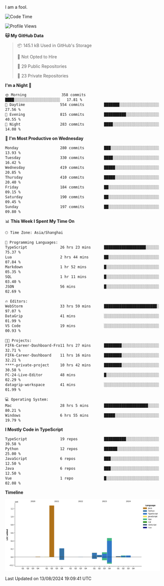 I am a fool.

<!--START_SECTION:waka-->
![Code Time](http://img.shields.io/badge/Code%20Time-1%2C653%20hrs%2019%20mins-blue)

![Profile Views](http://img.shields.io/badge/Profile%20Views-5-blue)

**🐱 My GitHub Data** 

> 📦 145.1 kB Used in GitHub's Storage 
 > 
> 🚫 Not Opted to Hire
 > 
> 📜 29 Public Repositories 
 > 
> 🔑 23 Private Repositories 
 > 
**I'm a Night 🦉** 

```text
🌞 Morning                358 commits         ████░░░░░░░░░░░░░░░░░░░░░   17.81 % 
🌆 Daytime                554 commits         ███████░░░░░░░░░░░░░░░░░░   27.56 % 
🌃 Evening                815 commits         ██████████░░░░░░░░░░░░░░░   40.55 % 
🌙 Night                  283 commits         ████░░░░░░░░░░░░░░░░░░░░░   14.08 % 
```
📅 **I'm Most Productive on Wednesday** 

```text
Monday                   280 commits         ███░░░░░░░░░░░░░░░░░░░░░░   13.93 % 
Tuesday                  330 commits         ████░░░░░░░░░░░░░░░░░░░░░   16.42 % 
Wednesday                419 commits         █████░░░░░░░░░░░░░░░░░░░░   20.85 % 
Thursday                 410 commits         █████░░░░░░░░░░░░░░░░░░░░   20.40 % 
Friday                   184 commits         ██░░░░░░░░░░░░░░░░░░░░░░░   09.15 % 
Saturday                 190 commits         ██░░░░░░░░░░░░░░░░░░░░░░░   09.45 % 
Sunday                   197 commits         ██░░░░░░░░░░░░░░░░░░░░░░░   09.80 % 
```


📊 **This Week I Spent My Time On** 

```text
🕑︎ Time Zone: Asia/Shanghai

💬 Programming Languages: 
TypeScript               26 hrs 23 mins      ███████████████████░░░░░░   75.37 % 
Lua                      2 hrs 44 mins       ██░░░░░░░░░░░░░░░░░░░░░░░   07.84 % 
Markdown                 1 hr 52 mins        █░░░░░░░░░░░░░░░░░░░░░░░░   05.35 % 
SQL                      1 hr 11 mins        █░░░░░░░░░░░░░░░░░░░░░░░░   03.40 % 
JSON                     56 mins             █░░░░░░░░░░░░░░░░░░░░░░░░   02.69 % 

🔥 Editors: 
WebStorm                 33 hrs 59 mins      ████████████████████████░   97.07 % 
DataGrip                 41 mins             ░░░░░░░░░░░░░░░░░░░░░░░░░   01.99 % 
VS Code                  19 mins             ░░░░░░░░░░░░░░░░░░░░░░░░░   00.93 % 

🐱‍💻 Projects: 
FIFA-Career-Dashboard-Fro11 hrs 27 mins      ████████░░░░░░░░░░░░░░░░░   32.71 % 
FIFA-Career-Dashboard    11 hrs 16 mins      ████████░░░░░░░░░░░░░░░░░   32.21 % 
****-private-project     10 hrs 42 mins      ████████░░░░░░░░░░░░░░░░░   30.58 % 
FC-24-Live-Editor        48 mins             █░░░░░░░░░░░░░░░░░░░░░░░░   02.29 % 
datagrip-workspace       41 mins             ░░░░░░░░░░░░░░░░░░░░░░░░░   01.99 % 

💻 Operating System: 
Mac                      28 hrs 5 mins       ████████████████████░░░░░   80.21 % 
Windows                  6 hrs 55 mins       █████░░░░░░░░░░░░░░░░░░░░   19.79 % 
```

**I Mostly Code in TypeScript** 

```text
TypeScript               19 repos            ██████████░░░░░░░░░░░░░░░   39.58 % 
Python                   12 repos            ██████░░░░░░░░░░░░░░░░░░░   25.00 % 
JavaScript               6 repos             ███░░░░░░░░░░░░░░░░░░░░░░   12.50 % 
Java                     6 repos             ███░░░░░░░░░░░░░░░░░░░░░░   12.50 % 
Vue                      1 repo              █░░░░░░░░░░░░░░░░░░░░░░░░   02.08 % 
```



**Timeline**

![Lines of Code chart](https://raw.githubusercontent.com/VeejaLiu/VeejaLiu/master/assets/bar_graph.png)


 Last Updated on 13/08/2024 19:09:41 UTC
<!--END_SECTION:waka-->
